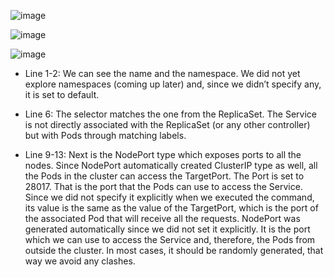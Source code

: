 ![image](https://user-images.githubusercontent.com/33947539/203719626-61eba267-8cdc-40e2-9ff3-12f9fa3fb67c.png)


![image](https://user-images.githubusercontent.com/33947539/203719754-8f3e0361-9768-4d31-a6fc-e5546ae4dde6.png)


![image](https://user-images.githubusercontent.com/33947539/203719858-b82d2550-7fc7-4735-8cce-610ee01bdc59.png)


- Line 1-2: We can see the name and the namespace. We did not yet explore namespaces (coming up later) and, since we didn’t specify any, it is set to default.

- Line 6: The selector matches the one from the ReplicaSet. The Service is not directly associated with the ReplicaSet (or any other controller) but with Pods through matching labels.

- Line 9-13: Next is the NodePort type which exposes ports to all the nodes. Since NodePort automatically created ClusterIP type as well, all the Pods in the cluster can access the TargetPort. The Port is set to 28017. That is the port that the Pods can use to access the Service. Since we did not specify it explicitly when we executed the command, its value is the same as the value of the TargetPort, which is the port of the associated Pod that will receive all the requests. NodePort was generated automatically since we did not set it explicitly. It is the port which we can use to access the Service and, therefore, the Pods from outside the cluster. In most cases, it should be randomly generated, that way we avoid any clashes.
